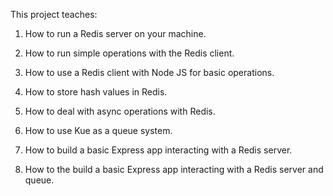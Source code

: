 This project teaches:

1. How to run a Redis server on your machine.

2. How to run simple operations with the Redis client.

3. How to use a Redis client with Node JS for basic operations.

4. How to store hash values in Redis.

5. How to deal with async operations with Redis.

6. How to use Kue as a queue system.

7. How to build a basic Express app interacting with a Redis server.

8. How to the build a basic Express app interacting with a Redis server and queue.
